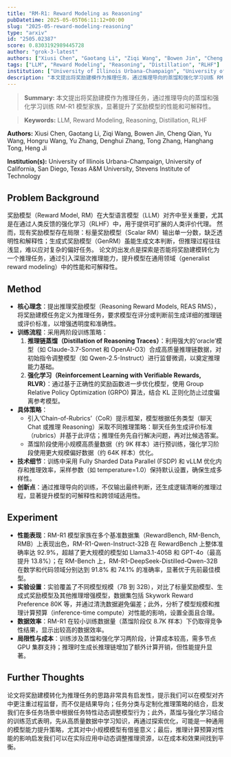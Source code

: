 ```yaml
---
title: "RM-R1: Reward Modeling as Reasoning"
pubDatetime: 2025-05-05T06:11:12+00:00
slug: "2025-05-reward-modeling-reasoning"
type: "arxiv"
id: "2505.02387"
score: 0.8303192989445728
author: "grok-3-latest"
authors: ["Xiusi Chen", "Gaotang Li", "Ziqi Wang", "Bowen Jin", "Cheng Qian", "Yu Wang", "Hongru Wang", "Yu Zhang", "Denghui Zhang", "Tong Zhang", "Hanghang Tong", "Heng Ji"]
tags: ["LLM", "Reward Modeling", "Reasoning", "Distillation", "RLHF"]
institution: ["University of Illinois Urbana-Champaign", "University of California, San Diego", "Texas A&M University", "Stevens Institute of Technology"]
description: "本文提出将奖励建模作为推理任务，通过推理导向的蒸馏和强化学习训练 RM-R1 模型家族，显著提升了奖励模型的性能和可解释性。"
---
```


> **Summary:** 本文提出将奖励建模作为推理任务，通过推理导向的蒸馏和强化学习训练 RM-R1 模型家族，显著提升了奖励模型的性能和可解释性。 

> **Keywords:** LLM, Reward Modeling, Reasoning, Distillation, RLHF

**Authors:** Xiusi Chen, Gaotang Li, Ziqi Wang, Bowen Jin, Cheng Qian, Yu Wang, Hongru Wang, Yu Zhang, Denghui Zhang, Tong Zhang, Hanghang Tong, Heng Ji

**Institution(s):** University of Illinois Urbana-Champaign, University of California, San Diego, Texas A&M University, Stevens Institute of Technology


## Problem Background

奖励模型（Reward Model, RM）在大型语言模型（LLM）对齐中至关重要，尤其是在通过人类反馈的强化学习（RLHF）中，用于提供可扩展的人类评价代理。
然而，现有奖励模型存在局限：标量奖励模型（Scalar RM）输出单一分数，缺乏透明性和解释性；生成式奖励模型（GenRM）虽能生成文本判断，但推理过程往往浅显，难以应对复杂的偏好任务。
论文的出发点是探索是否能将奖励建模转化为一个推理任务，通过引入深层次推理能力，提升模型在通用领域（generalist reward modeling）中的性能和可解释性。

## Method

*   **核心理念**：提出推理奖励模型（Reasoning Reward Models, REAS RMS），将奖励建模任务定义为推理任务，要求模型在评分或判断前生成详细的推理链或评价标准，以增强透明度和准确性。
*   **训练流程**：采用两阶段训练策略：
    1. **推理链蒸馏（Distillation of Reasoning Traces）**：利用强大的‘oracle’模型（如 Claude-3.7-Sonnet 和 OpenAI-O3）合成高质量推理链数据，对初始指令调整模型（如 Qwen-2.5-Instruct）进行监督微调，以奠定推理能力基础。
    2. **强化学习（Reinforcement Learning with Verifiable Rewards, RLVR）**：通过基于正确性的奖励函数进一步优化模型，使用 Group Relative Policy Optimization (GRPO) 算法，结合 KL 正则化防止过度偏离参考模型。
*   **具体策略**：
    - 引入‘Chain-of-Rubrics’（CoR）提示框架，模型根据任务类型（聊天 Chat 或推理 Reasoning）采取不同推理策略：聊天任务生成评价标准（rubrics）并基于此评估；推理任务先自行解决问题，再对比候选答案。
    - 蒸馏阶段使用小规模高质量数据（约 9K 样本）进行预训练，强化学习阶段使用更大规模偏好数据（约 64K 样本）优化。
*   **技术细节**：训练中采用 Fully Sharded Data Parallel (FSDP) 和 vLLM 优化内存和推理效率，采样参数（如 temperature=1.0）保持默认设置，确保生成多样性。
*   **创新点**：通过推理导向的训练，不仅输出最终判断，还生成逻辑清晰的推理过程，显著提升模型的可解释性和跨领域适用性。

## Experiment

*   **性能表现**：RM-R1 模型家族在多个基准数据集（RewardBench, RM-Bench, RMB）上表现出色，RM-R1-Qwen-Instruct-32B 在 RewardBench 上整体准确率达 92.9%，超越了更大规模的模型如 Llama3.1-405B 和 GPT-4o（最高提升 13.8%）；在 RM-Bench 上，RM-R1-DeepSeek-Distilled-Qwen-32B 在数学和代码领域分别达到 91.8% 和 74.1% 的准确率，显著优于先前最佳模型。
*   **实验设置**：实验覆盖了不同模型规模（7B 到 32B），对比了标量奖励模型、生成式奖励模型及其他推理增强模型，数据集包括 Skywork Reward Preference 80K 等，并通过清洗数据避免偏差；此外，分析了模型规模和推理计算预算（inference-time compute）对性能的影响，设置全面且合理。
*   **数据效率**：RM-R1 在较小训练数据量（蒸馏阶段仅 8.7K 样本）下仍取得竞争性结果，显示出较高的数据效率。
*   **局限性与成本**：训练涉及蒸馏和强化学习两阶段，计算成本较高，需多节点 GPU 集群支持；推理时生成长推理链增加了额外计算开销，但性能提升显著。

## Further Thoughts

论文将奖励建模转化为推理任务的思路非常具有启发性，提示我们可以在模型对齐中更注重过程监督，而不仅是结果导向；任务分类与定制化推理策略的结合，启发我们在多任务场景中根据任务特性动态调整模型行为；此外，蒸馏与强化学习结合的训练范式表明，先从高质量数据中学习知识，再通过探索优化，可能是一种通用的模型能力提升策略，尤其对中小规模模型有借鉴意义；最后，推理计算预算对性能的影响启发我们可以在实际应用中动态调整推理资源，以在成本和效果间找到平衡。